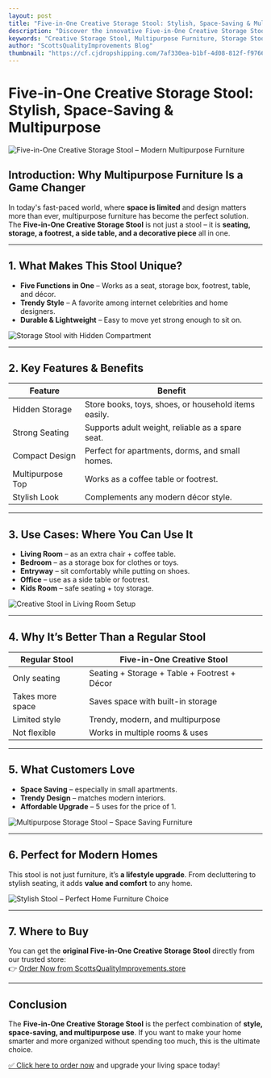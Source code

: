 ```yaml
---
layout: post
title: "Five-in-One Creative Storage Stool: Stylish, Space-Saving & Multipurpose Furniture Trend"
description: "Discover the innovative Five-in-One Creative Storage Stool: stool + storage + footrest + side table + decor. Perfect for small spaces, multipurpose use, and internet celebrity style. Buy now at ScottsQualityImprovements.store."
keywords: "Creative Storage Stool, Multipurpose Furniture, Storage Stool, Space Saving Stool, Stylish Home Furniture, Home Decor Stool"
author: "ScottsQualityImprovements Blog"
thumbnail: "https://cf.cjdropshipping.com/7af330ea-b1bf-4d08-812f-f976666fbeb3.jpg?x-oss-process=image/resize,m_fill,w_1629,h_1629/format,webp"
---
```


# Five-in-One Creative Storage Stool: Stylish, Space-Saving & Multipurpose

![Five-in-One Creative Storage Stool – Modern Multipurpose Furniture](https://cf.cjdropshipping.com/7af330ea-b1bf-4d08-812f-f976666fbeb3.jpg?x-oss-process=image/resize,m_fill,w_1629,h_1629/format,webp "Five-in-One Creative Storage Stool – Multipurpose Furniture Trend")  

## Introduction: Why Multipurpose Furniture Is a Game Changer

In today's fast-paced world, where **space is limited** and design matters more than ever, multipurpose furniture has become the perfect solution.  
The **Five-in-One Creative Storage Stool** is not just a stool – it is **seating, storage, a footrest, a side table, and a decorative piece** all in one.

---

## 1. What Makes This Stool Unique?

- **Five Functions in One** – Works as a seat, storage box, footrest, table, and décor.  
- **Trendy Style** – A favorite among internet celebrities and home designers.  
- **Durable & Lightweight** – Easy to move yet strong enough to sit on.  

![Storage Stool with Hidden Compartment](https://cf.cjdropshipping.com/26f01784-3c40-4d72-81a3-84439e39d3ff.jpg?x-oss-process=image/resize,m_fill,w_1629,h_1629/format,webp "Storage Stool with Hidden Compartment – Perfect for Small Apartments")  

---

## 2. Key Features & Benefits

| Feature | Benefit |
|---------|---------|
| Hidden Storage | Store books, toys, shoes, or household items easily. |
| Strong Seating | Supports adult weight, reliable as a spare seat. |
| Compact Design | Perfect for apartments, dorms, and small homes. |
| Multipurpose Top | Works as a coffee table or footrest. |
| Stylish Look | Complements any modern décor style. |

---

## 3. Use Cases: Where You Can Use It

- **Living Room** – as an extra chair + coffee table.  
- **Bedroom** – as a storage box for clothes or toys.  
- **Entryway** – sit comfortably while putting on shoes.  
- **Office** – use as a side table or footrest.  
- **Kids Room** – safe seating + toy storage.  

![Creative Stool in Living Room Setup](https://cf.cjdropshipping.com/3f5fbb4c-696c-4fc4-9841-a20fb94cf016.jpg?x-oss-process=image/resize,m_fill,w_1629,h_1629/format,webp "Five-in-One Storage Stool in Living Room – Modern & Stylish")  

---

## 4. Why It’s Better Than a Regular Stool

| Regular Stool | Five-in-One Creative Stool |
|---------------|----------------------------|
| Only seating | Seating + Storage + Table + Footrest + Décor |
| Takes more space | Saves space with built-in storage |
| Limited style | Trendy, modern, and multipurpose |
| Not flexible | Works in multiple rooms & uses |

---

## 5. What Customers Love

- **Space Saving** – especially in small apartments.  
- **Trendy Design** – matches modern interiors.  
- **Affordable Upgrade** – 5 uses for the price of 1.  

![Multipurpose Storage Stool – Space Saving Furniture](https://cf.cjdropshipping.com/e881017b-85d8-43d5-9767-a765c98d58a5.jpg?x-oss-process=image/resize,m_fill,w_1629,h_1629/format,webp "Multipurpose Creative Storage Stool – Smart Home Furniture")  

---

## 6. Perfect for Modern Homes

This stool is not just furniture, it’s **a lifestyle upgrade**. From decluttering to stylish seating, it adds **value and comfort** to any home.  

![Stylish Stool – Perfect Home Furniture Choice](https://cf.cjdropshipping.com/791b168f-26f4-45e3-b094-4f1fc4aae930.jpg?x-oss-process=image/resize,m_fill,w_1629,h_1629/format,webp "Five-in-One Creative Storage Stool – Stylish and Durable Design")  

---

## 7. Where to Buy

You can get the **original Five-in-One Creative Storage Stool** directly from our trusted store:  
👉 [Order Now from ScottsQualityImprovements.store](https://scottsqualityimprovements.store/goodsDetails?jobsProductId=1697522911092637696&recommendProductId=2505232023430351700&hyId=kibt-fe-cj)  

---

## Conclusion

The **Five-in-One Creative Storage Stool** is the perfect combination of **style, space-saving, and multipurpose use**. If you want to make your home smarter and more organized without spending too much, this is the ultimate choice.  

[✅ Click here to order now](https://scottsqualityimprovements.store/goodsDetails?jobsProductId=1697522911092637696&recommendProductId=2505232023430351700&hyId=kibt-fe-cj) and upgrade your living space today!
